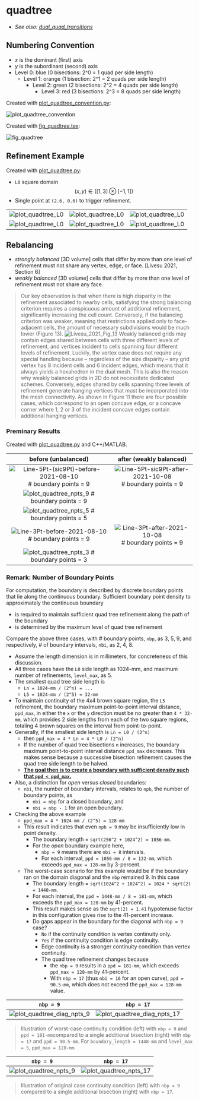 # quadtree

* *See also: [dual_quad_transitions](dual_quad_transitions.md)*

## Numbering Convention

* *x* is the dominant (first) axis
* *y* is the subordinant (second) axis
* Level 0: blue (0 bisections: 2^0 = 1 quad per side length)
  * Level 1: orange (1 bisection: 2^1 = 2 quads per side length)
    * Level 2: green (2 bisections: 2^2 = 4 quads per side length)
      * Level 3: red (3 bisections: 2^3 = 8 quads per side length)

Created with [plot_quadtree_convention.py](plot_quadtree_convention.py):

![plot_quadtree_convention](fig/plot_quadtree_convention.png)

Created with [fig_quadtree.tex](fig_quadtree.tex):

![fig_quadtree](fig/fig_quadtree.png)

## Refinement Example

Created with [plot_quadtree.py](plot_quadtree.py):

* `L0` square domain $$(x, y) \in ([1, 3] \otimes  [-1, 1])$$
* Single point at `(2.6, 0.6)` to trigger refinement.

| | | | 
|:---:|:---:|:---:|
![plot_quadtree_L0](fig/plot_quadtree_L0.png) | ![plot_quadtree_L0](fig/plot_quadtree_L1.png) | ![plot_quadtree_L0](fig/plot_quadtree_L2.png) |
![plot_quadtree_L0](fig/plot_quadtree_L3.png) | ![plot_quadtree_L0](fig/plot_quadtree_L4.png) | ![plot_quadtree_L0](fig/plot_quadtree_L5.png) |

## Rebalancing

* *strongly balanced* [3D volume] cells that differ by more than one level of refinement must not share any vertex, edge, or face. [Livesu 2021, Section 6]
* *weakly balanced* [3D volume] cells that differ by more than one level of refinement must not share any face.

> Our key observation is that when there is high disparity in the refinement associated to nearby cells, satisfying the strong balancing criterion requires a conspicuous amount of additional refinement, significantly increasing the cell count. Conversely, if the balancing criterion was weaker, meaning that restrictions applied only to face-adjacent cells, the amount of necessary subdivisions would be much lower (Figure 13).
> ![Livesu_2021_Fig_13](fig/Livesu_2021_Fig_13.png)
> Weakly balanced grids may contain edges shared between cells with three different levels of refinement, and vertices incident to cells spanning four different levels of refinement. Luckily, the vertex case does not require any special handling because – regardless of the size disparity – any grid vertex has 8 incident cells and 6 incident edges, which means that it always yields a hexahedron in the dual mesh. This is also the reason why weakly balanced grids in 2D do not necessitate dedicated schemes. Conversely, edges shared by cells spanning three levels of refinement generate hanging vertices that must be incorporated into the mesh connectivity. As shown in Figure 11 there are four possible cases, which correspond to an open concave edge, or a concave corner where 1, 2 or 3 of the incident concave edges contain additional hanging vertices.

### Preminary Results

Created with [plot_quadtree.py](plot_quadtree.py) and C++/MATLAB.

| before (unbalanced) | after (weakly balanced) |
|:---:|:---:|
| ![Line-5Pt-(sic9Pt)-before-2021-08-10](fig/Line-5Pt-sic9Pt-before-2021-08-10.png) # boundary points = 9 | ![Line-5Pt-sic9Pt-after-2021-10-08](fig/Line-5Pt-sic9Pt-after-2021-10-08.png) # boundary points = 9|
| ![plot_quadtree_npts_9](fig/plot_quadtree_npts_9.png) # boundary points = 9 |  |
| ![plot_quadtree_npts_5](fig/plot_quadtree_npts_5.png) # boundary points = 5 | |
| ![Line-3Pt-before-2021-08-10](fig/Line-3Pt-before-2021-08-10.png) # boundary points = 9 | ![Line-3Pt-after-2021-10-08](fig/Line-3Pt-after-2021-10-08.png) # boundary points = 9|
| ![plot_quadtree_npts_3](fig/plot_quadtree_npts_3.png) # boundary points = 3 | |

### Remark: Number of Boundary Points

For computation, the boundary is described by discrete boundary points that lie along the continuous boundary.  Sufficient boundary point density to approximately the continuous boundary 
* is required to maintain sufficient quad tree refinement along the path of the boundary 
* is determined by the maximum level of quad tree refinement

Compare the above three cases, with # boundary points, `nbp`, as 3, 5, 9, and respectively, # of boundary intervals, `nbi`, as 2, 4, 8.
* Assume the length dimension is in millimeters, for concreteness of this discussion.  
* All three cases have the `L0` side length as 1024-mm, and maximum number of refinements, `level_max`, as 5.  
* The smallest quad tree side length is
  * `Ln = 1024-mm / (2^n) = ...`
  * `L5 = 1024-mm / (2^5) = 32-mm`
* To maintain continuity of the 4x4 brown square region, the `L5` refinement, the boundary maximum point-to-point interval distance, `ppd_max`, in either the `x` or the `y` direction must be no greater than `4 * 32-mm`, which provides 2 side lengths from each of the two square regions, totaling 4 brown squares on the interval from point-to-point.
* Generally, if the smallest side length is `Ln = L0 / (2^n)`
  * then `ppd_max = 4 * Ln = 4 * L0 / (2^n)`
  * If the number of quad tree bisections `n` increases, the boundary maximum point-to-point interval distance `ppd_max` decreases.  This makes sense because a successive bisection refinement causes the quad tree side length to be halved.
  * <u> **The goal then is to create a boundary with sufficient density such that `ppd < ppd_max`.** </u>
* Also, a distinction for *open* versus *closed* boundaries:
  * `nbi`, the number of boundary intervals, relates to `npb`, the number of boundary points, as
    * `nbi = nbp` for a closed boundary, and
    * `nbi = nbp - 1` for an open boundary.
* Checking the above example
  * `ppd_max = 4 * 1024-mm / (2^5) = 128-mm`
  * This result indicates that even `npb = 9` may be insufficiently low in point density.
    * The boundary length = `sqrt(256^2 + 1024^2) = 1056-mm`.
    * For the *open* boundary example here, 
      * `nbp = 9` means there are `nbi = 8` intervals.
      * For each interval, `ppd = 1056-mm / 8 = 132-mm`, which exceeds `ppd_max = 128-mm` by 3-percent.
  * The worst-case scenario for this example would be if the boundary ran on the domain diagonal and the `nbp` remained 9.  In this case
    * The boundary length = `sqrt(1024^2 + 1024^2) = 1024 * sqrt(2) = 1448-mm`.
    * For each interval, the `ppd = 1448-mm / 8 = 181-mm`, which exceeds the `ppd_max = 128-mm` by 41-percent.  
    * This result makes sense as the `sqrt(2) = 1.41` hypotenuse factor in this configuration gives rise to the 41-percent increase.  
    * Do gaps appear in the boundary for the diagonal with `nbp = 9` case?
      * `No` if the continuity condition is vertex continuity only.
      * `Yes` if the continuity condition is edge continuity.
      * Edge continuity is a stronger continuity condition than vertex continuity.
      * The quad tree refinement changes because 
        * the `nbp = 9` results in a `ppd = 181-mm`, which exceeds `ppd_max = 128-mm` by 41-percent.  
        * With `nbp = 17` (thus `nbi = 16` for an open curve), `ppd =  90.5-mm`, which does not exceed the `ppd_max = 128-mm` value.

| `nbp = 9` | `nbp = 17` |
|:---:|:---:|
| ![plot_quadtree_diag_npts_9](fig/plot_quadtree_diag_npts_9.png) | ![plot_quadtree_diag_npts_17](fig/plot_quadtree_diag_npts_17.png) |
> Illustration of worst-case continuity condition (left) with `nbp = 9` and `ppd = 181-mm`compared to a single additional bisection (right) with `nbp = 17` and `ppd = 90.5-mm`.  For `boundary_length = 1448-mm` and `level_max = 5`, `ppd_max = 128-mm`.


| `nbp = 9` | `nbp = 17` |
|:---:|:---:|
| ![plot_quadtree_npts_9](fig/plot_quadtree_npts_9.png) | ![plot_quadtree_npts_17](fig/plot_quadtree_npts_17.png) |
> Illustration of original case continuity condition (left) with `nbp = 9` compared to a single additional bisection (right) with `nbp = 17`.